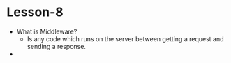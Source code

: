# Lesson-8

- What is Middleware?
  - Is any code which runs on the server between getting a request and sending a response.
-
